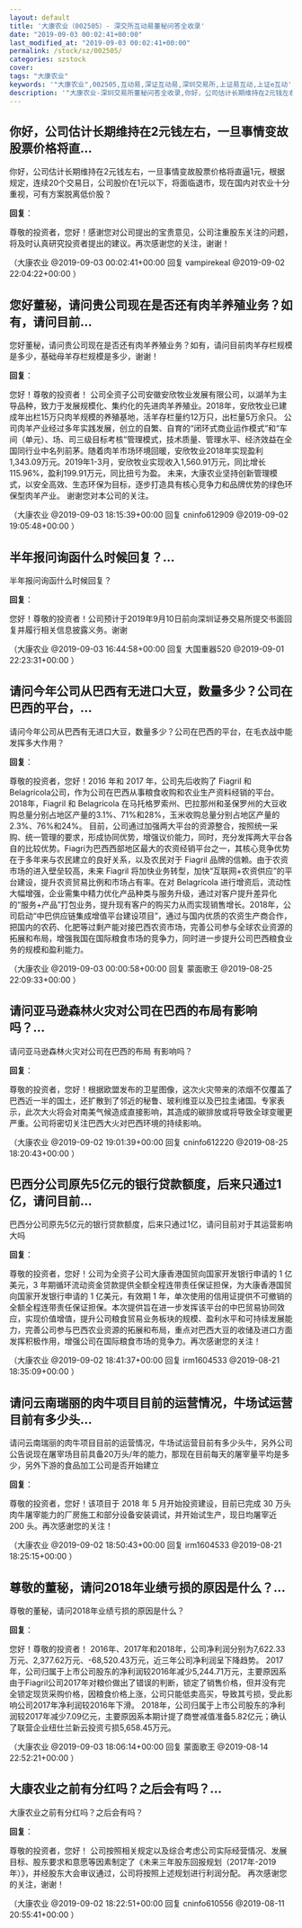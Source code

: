 ```yaml
---
layout: default
title: '大康农业（002505）- 深交所互动易董秘问答全收录'
date: "2019-09-03 00:02:41+00:00"
last_modified_at: "2019-09-03 00:02:41+00:00"
permalink: /stock/sz/002505/
categories: szstock
cover: 
tags: "大康农业"
keywords: '"大康农业",002505,互动易,深证互动易,深圳交易所,上证易互动,上证e互动'
description: '"大康农业-深圳交易所董秘问答全收录,你好，公司估计长期维持在2元钱左右，一旦事情变故股票价格将直逼1元，根据规定，连续20个交易日，公司股价在1元以下，将面临退市，现在国内对农业十分重视，可有方案脱离低价股？"'
---
```


## 你好，公司估计长期维持在2元钱左右，一旦事情变故股票价格将直...

你好，公司估计长期维持在2元钱左右，一旦事情变故股票价格将直逼1元，根据规定，连续20个交易日，公司股价在1元以下，将面临退市，现在国内对农业十分重视，可有方案脱离低价股？

**回复**：

尊敬的投资者，您好！感谢您对公司提出的宝贵意见，公司注重股东关注的问题，将及时认真研究投资者提出的建议。再次感谢您的关注，谢谢！ 

（大康农业  @2019-09-03 00:02:41+00:00 回复 vampirekeal  @2019-09-02 22:04:22+00:00 ）

## 您好董秘，请问贵公司现在是否还有肉羊养殖业务？如有，请问目前...

您好董秘，请问贵公司现在是否还有肉羊养殖业务？如有，请问目前肉羊存栏规模是多少，基础母羊存栏规模是多少，谢谢！

**回复**：

您好！尊敬的投资者！
公司全资子公司安徽安欣牧业发展有限公司，以湖羊为主导品种，致力于发展规模化、集约化的先进肉羊养殖业。2018年，安欣牧业已建成年出栏15万只肉羊规模的养殖基地，活羊存栏量约12万只，出栏量5万余只。
公司肉羊产业经过多年实践发展，创立的自繁、自育的“闭环式商业运作模式”和“车间（单元）、场、司三级目标考核”管理模式，技术质量、管理水平、经济效益在全国同行业中名列前茅。随着肉羊市场环境回暖，安欣牧业2018年实现盈利1,343.09万元。2019年1-3月，安欣牧业实现收入1,560.91万元，同比增长115.96%，盈利199.91万元，同比扭亏为盈。
未来，大康农业坚持创新管理模式，以安全高效、生态环保为目标，逐步打造具有核心竞争力和品牌优势的绿色环保型肉羊产业。
谢谢您对本公司的关注。 

（大康农业  @2019-09-03 18:15:39+00:00 回复 cninfo612909  @2019-09-02 19:05:48+00:00 ）

## 半年报问询函什么时候回复？...

半年报问询函什么时候回复？

**回复**：

您好！尊敬的投资者！公司预计于2019年9月10日前向深圳证券交易所提交书面回复并履行相关信息披露义务。谢谢 

（大康农业  @2019-09-03 16:44:58+00:00 回复 大国重器520  @2019-09-01 22:23:31+00:00 ）

## 请问今年公司从巴西有无进口大豆，数量多少？公司在巴西的平台，...

请问今年公司从巴西有无进口大豆，数量多少？公司在巴西的平台，在毛衣战中能发挥多大作用？

**回复**：

尊敬的投资者，您好！2016 年和 2017 年，公司先后收购了 Fiagril 和Belagrícola公司，作为公司在巴西从事粮食收购和农业生产资料经销的平台。2018年，Fiagril 和 Belagrícola 在马托格罗索州、巴拉那州和圣保罗州的大豆收购总量分别占地区产量的3.1%、71%和28%，玉米收购总量分别占地区产量的2.3%、76%和24%。
    目前，公司通过加强两大平台的资源整合，按照统一采购、统一管理的要求，形成协同优势，增强议价能力，同时，充分发挥两大平台各自的比较优势。Fiagri为巴西西部地区最大的农资经销平台之一，其核心竞争优势在于多年来与农民建立的良好关系，以及农民对于 Fiagril 品牌的信赖。由于农资市场的进入壁垒较高，未来 Fiagril 将加快业务转型，加快“互联网+农资供应”的平台建设，提升农资贸易比例和市场占有率。在对 Belagrícola 进行增资后，流动性大幅增强，企业需集中精力优化产品种类与服务升级，通过对客户提升差异化的“服务+产品”打包业务，提升现有客户的购买力从而实现销售增长。2018年，公司启动“中巴供应链集成增值平台建设项目”，通过与国内优质的农资生产商合作，把国内的农药、化肥等过剩产能对接巴西农资市场，完善公司参与全球农业资源的拓展和布局，增强我国在国际粮食市场的竞争力，同时进一步提升公司巴西粮食业务的规模和盈利能力。 

（大康农业  @2019-09-03 00:00:58+00:00 回复 蒙面歌王  @2019-08-25 22:09:33+00:00 ）

## 请问亚马逊森林火灾对公司在巴西的布局有影响吗？...

请问亚马逊森林火灾对公司在巴西的布局 有影响吗？

**回复**：

尊敬的投资者，您好！根据欧盟发布的卫星图像，这次火灾带来的浓烟不仅覆盖了巴西近一半的国土，还扩散到了邻近的秘鲁、玻利维亚以及巴拉圭诸国。专家表示，此次大火将会对南美气候造成直接影响，其造成的碳排放或将导致全球变暖更严重。公司将密切关注巴西大火对巴西环境的持续影响。 

（大康农业  @2019-09-02 19:01:39+00:00 回复 cninfo612220  @2019-08-25 18:20:43+00:00 ）

## 巴西分公司原先5亿元的银行贷款额度，后来只通过1亿，请问目前...

巴西分公司原先5亿元的银行贷款额度，后来只通过1亿，请问目前对于其运营影响大吗

**回复**：

尊敬的投资者，您好！公司为全资子公司大康香港国贸向国家开发银行申请的 1 亿美元，3 年期循环流动资金贷款提供全额全程连带责任保证担保，为大康香港国贸向国家开发银行申请的 1 亿美元，有效期 1 年，单次使用的信用证提供不可撤销的全额全程连带责任保证担保。本次提供旨在进一步发挥该平台的中巴贸易协同效应，实现价值增值，提升公司粮食贸易业务板块的规模、盈利水平和可持续发展能力，完善公司参与巴西农业资源的拓展和布局，重点对巴西大豆的收储及进口方面发挥积极作用，增强公司在国际粮食市场的竞争力。再次感谢您的关注！ 

（大康农业  @2019-09-02 18:41:37+00:00 回复 irm1604533  @2019-08-21 18:35:09+00:00 ）

## 请问云南瑞丽的肉牛项目目前的运营情况，牛场试运营目前有多少头...

请问云南瑞丽的肉牛项目目前的运营情况，牛场试运营目前有多少头牛，另外公司公告说现在屠宰场目前具备20万头/年的能力，那现在目前每天的屠宰量平均是多少，另外下游的食品加工公司是否开始建立

**回复**：

尊敬的投资者，您好！该项目于 2018 年 5 月开始投资建设，目前已完成 30 万头肉牛屠宰能力的厂房施工和部分设备安装调试，并开始试生产，现日均屠宰近 200 头。再次感谢您的关注！ 

（大康农业  @2019-09-02 18:50:43+00:00 回复 irm1604533  @2019-08-21 18:25:15+00:00 ）

## 尊敬的董秘，请问2018年业绩亏损的原因是什么？...

尊敬的董秘，请问2018年业绩亏损的原因是什么？

**回复**：

您好！尊敬的投资者！
    2016年、2017年和2018年，公司净利润分别为7,622.33万元、2,377.62万元、-68,520.43万元，近三年公司净利润呈下降趋势。
    2017年，公司归属于上市公司股东的净利润较2016年减少5,244.71万元，主要原因系由于Fiagril公司2017年对粮价做出了错误的判断，锁定了销售价格，但并没有完全锁定现货采购价格，因粮食价格上涨，公司只能低卖高买，导致其亏损，受此影响公司2017年净利润较2016年下滑。
    2018年，公司归属于上市公司股东的净利润较2017年减少7.09亿元，主要原因系本期计提了商誉减值准备5.82亿元；确认了联营企业纽仕兰新云投资亏损5,658.45万元。 

（大康农业  @2019-09-03 18:06:14+00:00 回复 蒙面歌王  @2019-08-14 22:52:21+00:00 ）

## 大康农业之前有分红吗？之后会有吗？...

大康农业之前有分红吗？之后会有吗？

**回复**：

尊敬的投资者，您好！ 公司按照相关规定以及综合考虑公司实际经营情况、发展目标、股东要求和意愿等因素制定了《未来三年股东回报规划（2017年-2019年）》，并经股东大会审议通过，公司将按照上述规划进行利润分配。 再次感谢您的关注，谢谢！ 

（大康农业  @2019-09-02 18:22:51+00:00 回复 cninfo610556  @2019-08-11 20:55:41+00:00 ）


